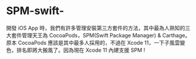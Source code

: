 # SPM-swift-
開發 iOS App 時，我們有許多管理安裝第三方套件的方法，其中最為人熟知的三大套件管理天王為 CocoaPods，SPM(Swift Package Manager) &amp; Carthage。 原本 CocoaPods 應該是其中最多人採用的，不過在 Xcode 11，一下子風雲變色，排名即將大搬風了。因為現在 Xcode 11 內建支援 SPM !
